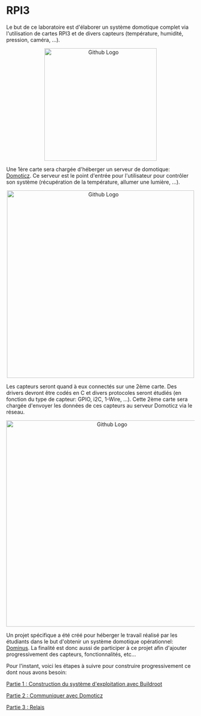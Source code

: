 # RPI3

Le but de ce laboratoire est d'élaborer un système domotique complet via
l'utilisation de cartes RPI3 et de divers capteurs (température, humidité,
pression, caméra, ...).

<p align="center">
  <img src="https://github.com/pblottiere/embsys/blob/rpi3tp/labs/rpi3/imgs/rpi3.png" width="300" title="Github Logo">
</p>

Une 1ère carte sera chargée d'héberger un serveur de domotique:
[Domoticz](https://domoticz.com/). Ce serveur est le point d'entrée pour
l'utilisateur pour contrôler son système (récupération de la température,
allumer une lumière, ...).

<p align="center">
  <img src="https://github.com/pblottiere/embsys/blob/rpi3tp/labs/rpi3/imgs/domoticz_sensors.jpg" width="500" title="Github Logo">
</p>

Les capteurs seront quand à eux connectés sur une 2ème carte. Des drivers
devront être codés en C et divers protocoles seront étudiés (en fonction du
type de capteur: GPIO, i2C, 1-Wire, ...). Cette 2ème carte sera chargée
d'envoyer les données de ces capteurs au serveur Domoticz via le réseau.

<p align="center">
  <img src="https://github.com/pblottiere/embsys/blob/rpi3tp/labs/rpi3/imgs/arch.png" width="550" title="Github Logo">
</p>

Un projet spécifique a été créé pour héberger le travail réalisé par les
étudiants dans le but d'obtenir un système domotique opérationnel:
[Dominus](https://github.com/pblottiere/dominus). La finalité est donc aussi
de participer à ce projet afin d'ajouter progressivement des capteurs,
fonctionnalités, etc...

Pour l'instant, voici les étapes à suivre pour construire progressivement ce
dont nous avons besoin:

[Partie 1 : Construction du système d'exploitation avec Buildroot](buildroot.md)

[Partie 2 : Communiquer avec Domoticz](domoticz.md)

[Partie 3 : Relais](relais.md)
